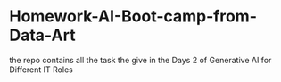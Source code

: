 # Homework-AI-Boot-camp-from-Data-Art
the repo contains all the task the give in the Days 2 of Generative AI for Different IT Roles 
